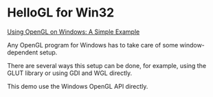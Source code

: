 # HelloGL for Win32

[Using OpenGL on Windows: A Simple Example](http://www.cs.rit.edu/~ncs/Courses/570/UserGuide/OpenGLonWin-11.html)

Any OpenGL program for Windows has to take care of some window-dependent setup. 

There are several ways this setup can be done, for example, using the GLUT library or using GDI and WGL directly. 

This demo use the Windows OpenGL API directly.